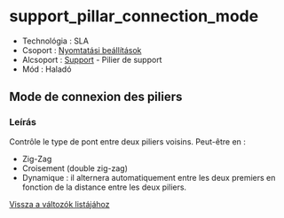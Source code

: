 # support\_pillar\_connection\_mode

* Technológia : SLA
* Csoport : [Nyomtatási beállítások](../sla_printer/sla_parameters.md)
* Alcsoport : [Support](../../beallitasok/print_settings.md#support) - Pilier de support
* Mód : Haladó

## Mode de connexion des piliers

### Leírás

Contrôle le type de pont entre deux piliers voisins. Peut-être en :

* Zig-Zag
* Croisement \(double zig-zag\)
* Dynamique : il alternera automatiquement entre les deux premiers en fonction de la distance entre les deux piliers.

[Vissza a változók listájához](/)

